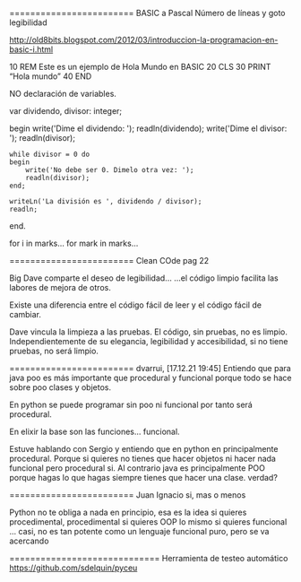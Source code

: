 
========================
BASIC a Pascal
Número de líneas y goto
legibilidad


http://old8bits.blogspot.com/2012/03/introduccion-la-programacion-en-basic-i.html

10 REM Este es un ejemplo de Hola Mundo en BASIC
20 CLS
30 PRINT “Hola mundo”
40 END

NO declaración de variables.


var
  dividendo, divisor: integer;

begin
    write('Dime el dividendo: ');
    readln(dividendo);
    write('Dime el divisor: ');
    readln(divisor);

    while divisor = 0 do
    begin
        write('No debe ser 0. Dimelo otra vez: ');
        readln(divisor);
    end;

    writeLn('La división es ', dividendo / divisor);
    readln;
end.


for i in marks...
for mark in marks...

========================
Clean COde pag 22

Big Dave comparte el deseo de legibilidad...
...el código limpio facilita las labores de mejora de otros.

Existe una diferencia entre el código fácil de leer y el código fácil de cambiar.

Dave vincula la limpieza a las pruebas. El código, sin pruebas, no es limpio.
Independientemente de su elegancia, legibilidad y accesibilidad, si no tiene
pruebas, no será limpio.


========================
dvarrui, [17.12.21 19:45]
Entiendo que para java poo es más importante que procedural y funcional porque todo se hace sobre poo clases y objetos.

En python se puede programar sin poo ni funcional por tanto será procedural.

En elixir la base son las funciones... funcional.

Estuve hablando con Sergio y entiendo que en python en principalmente procedural. Porque si quieres no tienes que hacer objetos ni hacer nada funcional pero procedural si. Al contrario java es principalmente POO porque hagas lo que hagas siempre tienes que hacer una clase. verdad?

========================
Juan Ignacio
si, mas o menos

Python no te obliga a nada en principio, esa es la idea
si quieres procedimental, procedimental
si quieres  OOP lo mismo
si quieres funcional ... casi, no es tan potente como un lenguaje funcional puro, pero se va acercando


=============================
Herramienta de testeo automático
https://github.com/sdelquin/pyceu
